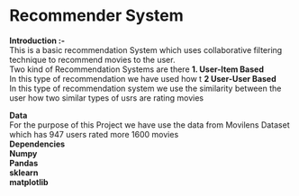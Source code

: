# Recommender System

**Introduction :-**<br>This is a basic recommendation System which uses collaborative filtering technique to recommend movies to the user.<br>
Two kind of Recommendation Systems are there
**1. User-Item Based** <br> In this type of recommendation we have used how t
**2 User-User Based** <br> In this type of recommendation system we use the similarity between the user how two similar types of usrs are rating movies<br>

**Data** <br> For the purpose of this Project we have use the data from Movilens Dataset which has 947 users rated more 1600 movies<br>
**Dependencies** <br>
**Numpy**<br>
**Pandas**<br>
**sklearn**<br>
**matplotlib**<br>
